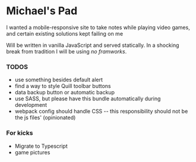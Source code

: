 # Michael's Pad

I wanted a mobile-responsive site to take notes while playing video games, and certain existing solutions kept failing on me

Will be written in vanilla JavaScript and served statically. In a shocking break from tradition I will be using _no framworks_.

### TODOS
* use something besides default alert
* find a way to style Quill toolbar buttons
* data backup button or automatic backup
* use SASS, but please have this bundle automatically during development
* webpack config should handle CSS -- this responsibility should not be the js files' (opinionated)

### For kicks
* Migrate to Typescript
* game pictures
